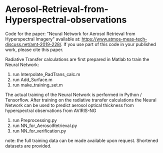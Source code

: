 # Aerosol-Retrieval-from-Hyperspectral-observations
Code for the paper: "Neural Network for Aerosol Retrieval from Hyperspectral Imagery" available at: https://www.atmos-meas-tech-discuss.net/amt-2019-228/. If you use part of this code in your published work, please cite this paper.

Radiative Transfer calculations are first prepared in Matlab to train the Neural Network: 
  1. run Interpolate_RadTrans_calc.m
  2. run Add_Surface.m
  3. run make_training_set.m
  
The actual training of the Neural Network is performed in Python / Tensorflow. After training on the radiative transfer calculations the Neural Network can be used to predict aerosol optical thickness from hyperspectral observations from AVIRIS-NG
  1. run Preprocessing.py
  2. run NN_for_AerosolRetrieval.py
  3. run NN_for_verification.py
  

  
  
  note: the full training data can be made available upon request. Shortened datasets are provided.

